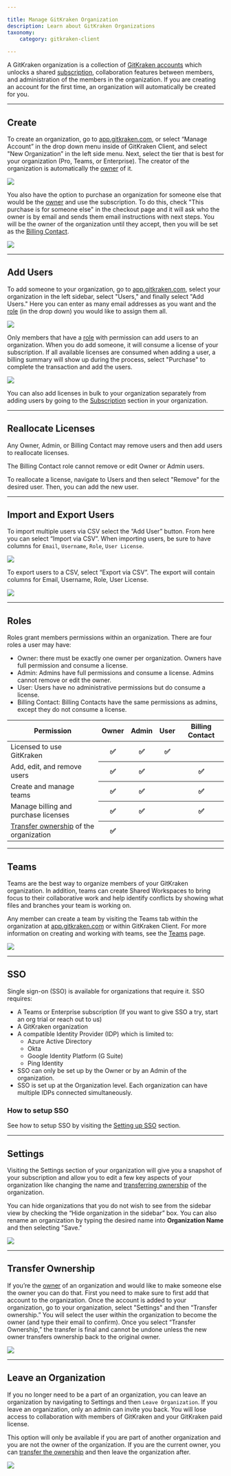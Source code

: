 ```yaml
---

title: Manage GitKraken Organization
description: Learn about GitKraken Organizations
taxonomy:
    category: gitkraken-client
    
---
```


A GitKraken organization is a collection of [GitKraken accounts](/gitkraken-client/gitkraken-account/) which unlocks a shared [subscription](/gitkraken-client/gitkraken-subscriptions/), collaboration features between members, and administration of the members in the organization. If you are creating an account for the first time, an organization will automatically be created for you.


***

## Create

To create an organization, go to [app.gitkraken.com](https://app.gitkraken.com/), or select “Manage Account” in the drop down menu inside of GitKraken Client, and select "New Organization” in the left side menu. Next, select the tier that is best for your organization (Pro, Teams, or Enterprise). The creator of the organization is automatically the [owner](/gitkraken-client/gitkraken-organization/##roles) of it.

<img src="/wp-content/uploads/gitkraken-create-organization-2.png" class="img-responsive center img-bordered">

You also have the option to purchase an organization for someone else that would be the [owner](/gitkraken-client/gitkraken-organization/#roles) and use the subscription. To do this, check "This purchase is for someone else" in the checkout page and it will ask who the owner is by email and sends them email instructions with next steps. You will be the owner of the organization until they accept, then you will be set as the [Billing Contact](/gitkraken-client/gitkraken-organization/#roles).

<img src="/wp-content/uploads/gitkraken-organization-new-owner-1.png" class="img-responsive center img-bordered">

***

## Add Users

To add someone to your organization, go to [app.gitkraken.com](https://app.gitkraken.com/), select your organization in the left sidebar, select "Users," and finally select "Add Users." Here you can enter as many email addresses as you want and the [role](/gitkraken-client/gitkraken-organization/#roles) (in the drop down) you would like to assign them all. 

<img src="/wp-content/uploads/gitkraken-organization-add-users.png" class="img-responsive center img-bordered">

Only members that have a [role](/gitkraken-client/gitkraken-organization/#roles) with permission can add users to an organization. When you do add someone, it will consume a license of your subscription. If all available licenses are consumed when adding a user, a billing summary will show up during the process, select "Purchase" to complete the transaction and add the users.

<img src="/wp-content/uploads/gitkraken-organization-add-users-3.png" class="img-responsive center img-bordered">

You can also add licenses in bulk to your organization separately from adding users by going to the [Subscription](/gitkraken-client/gitkraken-subscriptions/) section in your organization.

***

## Reallocate Licenses

Any Owner, Admin, or Billing Contact may remove users and then add users to reallocate licenses.

The Billing Contact role cannot remove or edit Owner or Admin users.

To reallocate a license, navigate to Users and then select "Remove" for the desired user. Then, you can add the new user. 

***

## Import and Export Users

To import multiple users via CSV select the “Add User” button. From here you can select “Import via CSV”. When importing users, be sure to have columns for `Email`, `Username`, `Role`, `User License`.

<img src="/wp-content/uploads/gitkraken-organization-import-and-export-users.png" class="img-responsive center img-bordered">

To export users to a CSV, select “Export via CSV”. The export will contain columns for Email, Username, Role, User License.

<img src="/wp-content/uploads/gitkraken-organization-import-and-export-users-3.png" class="img-responsive center img-bordered">

***

## Roles

Roles grant members permissions within an organization. There are four roles a user may have:
+ Owner: there must be exactly one owner per organization. Owners have full permission and consume a license.
+ Admin: Admins have full permissions and consume a license. Admins cannot remove or edit the owner.
+ User: Users have no administrative permissions but do consume a license.
+ Billing Contact: Billing Contacts have the same permissions as admins, except they do not consume a license.



<table class='table table--bordered table--shortcuts'>
    <thead>
        <tr>
            <th>Permission</th>
            <th>Owner</th>
            <th>Admin</th>
            <th>User</th>
            <th>Billing Contact</th>
        </tr>
    </thead>
    <tbody>
        <tr>
            <td>Licensed to use GitKraken</td>
            <th>✅</th>
            <th>✅</th>
            <th>✅</th>
            <th></th>
        </tr>
        <tr>
            <td>Add, edit, and remove users</td>
            <th>✅</th>
            <th>✅</th>
            <th></th>
            <th>✅</th>
        </tr>
        <tr>
            <td>Create and manage teams</td>
            <th>✅</th>
            <th>✅</th>
            <th></th>
            <th>✅</th>
        </tr>
        <tr>
            <td>Manage billing and purchase licenses</td>
            <th>✅</th>
            <th>✅</th>
            <th></th>
            <th>✅</th>
        </tr>
        <tr>
            <td><a href="/gitkraken-client/gitkraken-organization/#transfer-ownership">Transfer ownership</a> of the organization</td>
            <th>✅</th>
            <th></th>
            <th></th>
            <th></th>
        </tr>
    </tbody>
</table>

***

## Teams

Teams are the best way to organize members of your GitKraken organization. In addition, teams can create Shared Workspaces to bring focus to their collaborative work and help identify conflicts by showing what files and branches your team is working on.

Any member can create a team by visiting the Teams tab within the organization at [app.gitkraken.com](https://app.gitkraken.com/) or within GitKraken Client. For more information on creating and working with teams, see the [Teams](/gitkraken-client/teams/) page.

<img src="/wp-content/uploads/gitkraken-organization-teams.png" class="img-responsive center img-bordered">

***

## SSO

Single sign-on (SSO) is available for organizations that require it. SSO requires:
+ A Teams or Enterprise subscription (If you want to give SSO a try, start an org trial or reach out to us)
+ A GitKraken organization
+ A compatible Identity Provider (IDP) which is limited to:
    + Azure Active Directory
    + Okta
    + Google Identity Platform (G Suite)
    + Ping Identity
+ SSO can only be set up by the Owner or by an Admin of the organization.
+ SSO is set up at the Organization level. Each organization can have multiple IDPs connected simultaneously.

### How to setup SSO

See how to setup SSO by visiting the [Setting up SSO](/gitkraken-client/single-sign-on/#setting-up-sso-on-a-gitkraken-organization) section.

***

## Settings

Visiting the Settings section of your organization will give you a snapshot of your subscription and allow you to edit a few key aspects of your organization like changing the name and [transferring ownership](/gitkraken-client/gitkraken-organization/#transfer-ownership) of the organization.

You can hide organizations that you do not wish to see from the sidebar view by checking the “Hide organization in the sidebar” box. You can also rename an organization by typing the desired name into **Organization Name** and then selecting "Save."

<img src="/wp-content/uploads/gitkraken-organization-settings-1.png" class="img-responsive center img-bordered">

***

## Transfer Ownership

If you’re the [owner](/gitkraken-client/gitkraken-organization/#roles) of an organization and would like to make someone else the owner you can do that. First you need to make sure to first add that account to the organization. Once the account is added to your organization, go to your organization, select "Settings" and then “Transfer ownership.” You will select the user within the organization to become the owner (and type their email to confirm). Once you select “Transfer Ownership,” the transfer is final and cannot be undone unless the new owner transfers ownership back to the original owner.

<img src="/wp-content/uploads/gitkraken-organization-transfer-organization-1.gif" class="img-responsive center img-bordered">

***

## Leave an Organization

If you no longer need to be a part of an organization, you can leave an organization by navigating to Settings and then `Leave Organization`. If you leave an organization, only an admin can invite you back. You will lose access to collaboration with members of GitKraken and your GitKraken paid license. 

This option will only be available if you are part of another organization and you are not the owner of the organization. If you are the current owner, you can [transfer the ownership](/gitlens/gitkraken-organization/#transfer-ownership) and then leave the organization after.

<img src="/wp-content/uploads/gk-leave-organization.png" class="img-responsive center img-bordered">
